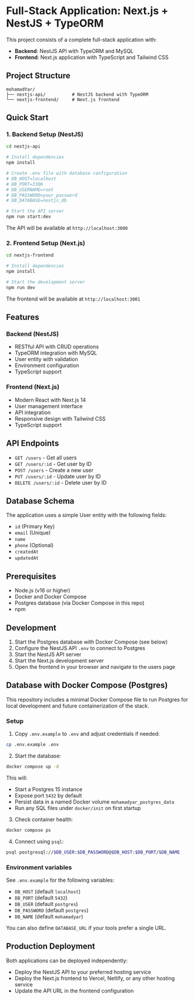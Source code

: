 # Full-Stack Application: Next.js + NestJS + TypeORM

This project consists of a complete full-stack application with:
- **Backend**: NestJS API with TypeORM and MySQL
- **Frontend**: Next.js application with TypeScript and Tailwind CSS

## Project Structure

```
mohamadYar/
├── nestjs-api/          # NestJS backend with TypeORM
└── nextjs-frontend/     # Next.js frontend
```

## Quick Start

### 1. Backend Setup (NestJS)

```bash
cd nestjs-api

# Install dependencies
npm install

# Create .env file with database configuration
# DB_HOST=localhost
# DB_PORT=3306
# DB_USERNAME=root
# DB_PASSWORD=your_password
# DB_DATABASE=nestjs_db

# Start the API server
npm run start:dev
```

The API will be available at `http://localhost:3000`

### 2. Frontend Setup (Next.js)

```bash
cd nextjs-frontend

# Install dependencies
npm install

# Start the development server
npm run dev
```

The frontend will be available at `http://localhost:3001`

## Features

### Backend (NestJS)
- RESTful API with CRUD operations
- TypeORM integration with MySQL
- User entity with validation
- Environment configuration
- TypeScript support

### Frontend (Next.js)
- Modern React with Next.js 14
- User management interface
- API integration
- Responsive design with Tailwind CSS
- TypeScript support

## API Endpoints

- `GET /users` - Get all users
- `GET /users/:id` - Get user by ID
- `POST /users` - Create a new user
- `PUT /users/:id` - Update user by ID
- `DELETE /users/:id` - Delete user by ID

## Database Schema

The application uses a simple User entity with the following fields:
- `id` (Primary Key)
- `email` (Unique)
- `name`
- `phone` (Optional)
- `createdAt`
- `updatedAt`

## Prerequisites

- Node.js (v16 or higher)
- Docker and Docker Compose
- Postgres database (via Docker Compose in this repo)
- npm

## Development

1. Start the Postgres database with Docker Compose (see below)
2. Configure the NestJS API `.env` to connect to Postgres
3. Start the NestJS API server
4. Start the Next.js development server
5. Open the frontend in your browser and navigate to the users page

## Database with Docker Compose (Postgres)

This repository includes a minimal Docker Compose file to run Postgres for local development and future containerization of the stack.

### Setup

1. Copy `.env.example` to `.env` and adjust credentials if needed:

```bash
cp .env.example .env
```

2. Start the database:

```bash
docker compose up -d
```

This will:
- Start a Postgres 15 instance
- Expose port `5432` by default
- Persist data in a named Docker volume `mohamadyar_postgres_data`
- Run any SQL files under `docker/init` on first startup

3. Check container health:

```bash
docker compose ps
```

4. Connect using `psql`:

```bash
psql postgresql://$DB_USER:$DB_PASSWORD@$DB_HOST:$DB_PORT/$DB_NAME
```

### Environment variables

See `.env.example` for the following variables:

- `DB_HOST` (default `localhost`)
- `DB_PORT` (default `5432`)
- `DB_USER` (default `postgres`)
- `DB_PASSWORD` (default `postgres`)
- `DB_NAME` (default `mohamadyar`)

You can also define `DATABASE_URL` if your tools prefer a single URL.

## Production Deployment

Both applications can be deployed independently:
- Deploy the NestJS API to your preferred hosting service
- Deploy the Next.js frontend to Vercel, Netlify, or any other hosting service
- Update the API URL in the frontend configuration
